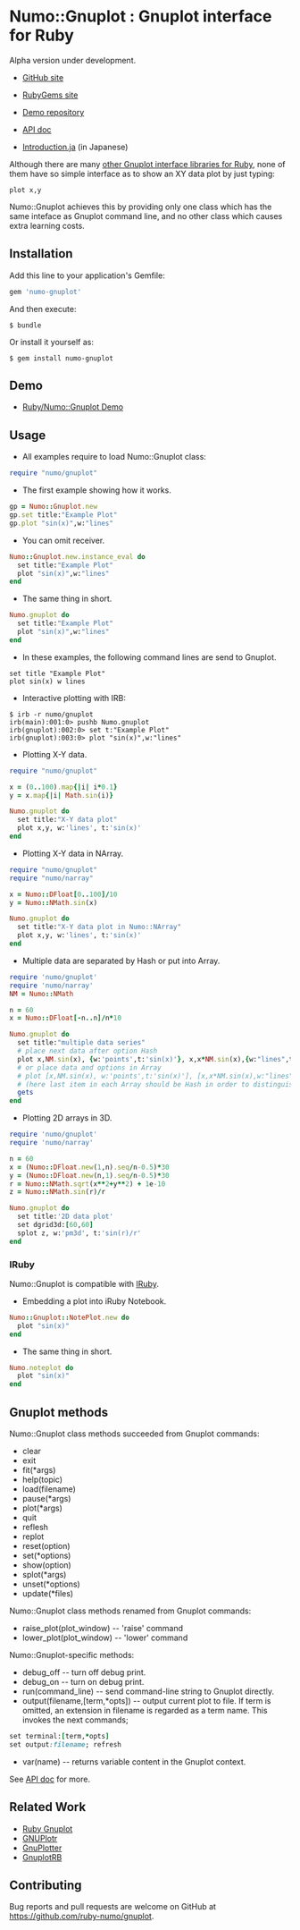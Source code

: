 # Numo::Gnuplot : Gnuplot interface for Ruby

Alpha version under development.

* [GitHub site](https://github.com/ruby-numo/gnuplot)
* [RubyGems site](https://rubygems.org/gems/numo-gnuplot)
* [Demo repository](https://github.com/ruby-numo/numo-gnuplot-demo)

* [API doc](http://www.rubydoc.info/gems/numo-gnuplot/Numo/Gnuplot)
* [Introduction.ja](https://github.com/ruby-numo/gnuplot/wiki/Introduction.ja) (in Japanese)

Although there are many [other Gnuplot interface libraries for Ruby](https://github.com/ruby-numo/gnuplot#related-work),
none of them have so simple interface as to show an XY data plot by just typing:

    plot x,y

Numo::Gnuplot achieves this by providing only one class which has
the same inteface as Gnuplot command line, and no other class which
causes extra learning costs.

## Installation

Add this line to your application's Gemfile:

```ruby
gem 'numo-gnuplot'
```

And then execute:

    $ bundle

Or install it yourself as:

    $ gem install numo-gnuplot

## Demo

* [Ruby/Numo::Gnuplot Demo](https://github.com/ruby-numo/numo-gnuplot-demo)

## Usage

* All examples require to load Numo::Gnuplot class:

```ruby
require "numo/gnuplot"
```

* The first example showing how it works.

```ruby
gp = Numo::Gnuplot.new
gp.set title:"Example Plot"
gp.plot "sin(x)",w:"lines"
```

* You can omit receiver.

```ruby
Numo::Gnuplot.new.instance_eval do
  set title:"Example Plot"
  plot "sin(x)",w:"lines"
end
```

* The same thing in short.

```ruby
Numo.gnuplot do
  set title:"Example Plot"
  plot "sin(x)",w:"lines"
end
```

* In these examples, the following command lines are send to Gnuplot.

```
set title "Example Plot"
plot sin(x) w lines
```

* Interactive plotting with IRB:

```
$ irb -r numo/gnuplot
irb(main):001:0> pushb Numo.gnuplot
irb(gnuplot):002:0> set t:"Example Plot"
irb(gnuplot):003:0> plot "sin(x)",w:"lines"
```

* Plotting X-Y data.

```ruby
require "numo/gnuplot"

x = (0..100).map{|i| i*0.1}
y = x.map{|i| Math.sin(i)}

Numo.gnuplot do
  set title:"X-Y data plot"
  plot x,y, w:'lines', t:'sin(x)'
end
```

* Plotting X-Y data in NArray.

```ruby
require "numo/gnuplot"
require "numo/narray"

x = Numo::DFloat[0..100]/10
y = Numo::NMath.sin(x)

Numo.gnuplot do
  set title:"X-Y data plot in Numo::NArray"
  plot x,y, w:'lines', t:'sin(x)'
end
```

* Multiple data are separated by Hash or put into Array.

```ruby
require 'numo/gnuplot'
require 'numo/narray'
NM = Numo::NMath

n = 60
x = Numo::DFloat[-n..n]/n*10

Numo.gnuplot do
  set title:"multiple data series"
  # place next data after option Hash
  plot x,NM.sin(x), {w:'points',t:'sin(x)'}, x,x*NM.sin(x),{w:"lines",t:'x*sin(x)'}
  # or place data and options in Array
  # plot [x,NM.sin(x), w:'points',t:'sin(x)'], [x,x*NM.sin(x),w:"lines",t:'x*sin(x)']
  # (here last item in each Array should be Hash in order to distinguish from array data)
  gets
end
```

* Plotting 2D arrays in 3D.

```ruby
require 'numo/gnuplot'
require 'numo/narray'

n = 60
x = (Numo::DFloat.new(1,n).seq/n-0.5)*30
y = (Numo::DFloat.new(n,1).seq/n-0.5)*30
r = Numo::NMath.sqrt(x**2+y**2) + 1e-10
z = Numo::NMath.sin(r)/r

Numo.gnuplot do
  set title:'2D data plot'
  set dgrid3d:[60,60]
  splot z, w:'pm3d', t:'sin(r)/r'
end
```

### IRuby
Numo::Gnuplot is compatible with [IRuby](https://github.com/SciRuby/iruby/).

* Embedding a plot into iRuby Notebook.

```ruby
Numo::Gnuplot::NotePlot.new do
  plot "sin(x)"
end
```

* The same thing in short.

```ruby
Numo.noteplot do
  plot "sin(x)"
end
```

## Gnuplot methods

Numo::Gnuplot class methods succeeded from Gnuplot commands:

* clear
* exit
* fit(*args)
* help(topic)
* load(filename)
* pause(*args)
* plot(*args)
* quit
* reflesh
* replot
* reset(option)
* set(*options)
* show(option)
* splot(*args)
* unset(*options)
* update(*files)

Numo::Gnuplot class methods renamed from Gnuplot commands:

* raise_plot(plot_window) -- 'raise' command
* lower_plot(plot_window) -- 'lower' command

Numo::Gnuplot-specific methods:

* debug_off  -- turn off debug print.
* debug_on  -- turn on debug print.
* run(command_line) -- send command-line string to Gnuplot directly.
* output(filename,[term,*opts]) -- output current plot to file. If term is omitted, an extension in filename is regarded as a term name. This invokes the next commands;
```ruby
set terminal:[term,*opts]
set output:filename; refresh
```
* var(name) -- returns variable content in the Gnuplot context.

See [API doc](http://www.rubydoc.info/gems/numo-gnuplot/Numo/Gnuplot) for more.

## Related Work

* [Ruby Gnuplot](https://github.com/rdp/ruby_gnuplot/tree/master)
* [GNUPlotr](https://github.com/pbosetti/gnuplotr)
* [GnuPlotter](https://github.com/maasha/gnuplotter)
* [GnuplotRB](https://github.com/dilcom/gnuplotrb)

## Contributing

Bug reports and pull requests are welcome on GitHub at
https://github.com/ruby-numo/gnuplot.
